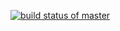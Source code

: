 [![build status of master](https://travis-ci.org/Imrosesingh/triangle-HW2.svg?branch=master)](https://travis-ci.org/ImroseSingh/triangle-HW2)
